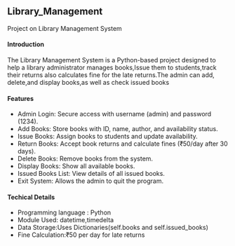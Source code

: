 ## Library_Management
Project on Library Management System

#### Introduction
The Library Management System is a Python-based project designed to help a library administrator manages books,Issue them to students,track their returns
also calculates fine for the late returns.The admin can add, delete,and display books,as well as check issued books

#### Features
* Admin Login: Secure access with username (admin) and password (1234).
* Add Books: Store books with ID, name, author, and availability status.
* Issue Books: Assign books to students and update availability.
* Return Books: Accept book returns and calculate fines (₹50/day after 30 days).
* Delete Books: Remove books from the system.
* Display Books: Show all available books.
* Issued Books List: View details of all issued books.
* Exit System: Allows the admin to quit the program.

#### Techical Details
* Programming language : Python
* Module Used: datetime,timedelta
* Data Storage:Uses Dictionaries(self.books and self.issued_books)
* Fine Calculation:₹50 per day for late returns


